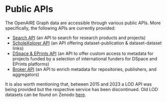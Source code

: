 # Public APIs

The OpenAIRE Graph data are accessible through various public APIs. More specifically, the following APIs are currently provided:
* [Search API](./search-api) (an API to search for research products and projects)
* [ScholeXplorer API](https://api.scholexplorer.openaire.eu/swagger-ui/index.html?urls.primaryName=Scholexplorer%20API%20V2.0) (an API offering dataset-publication & dataset-dataset links)
* [DSpace & EPrints API](./dspace-eprints-api) (an API to offer custom access to metadata for projects funded by a selection of international funders for DSpace and EPrints platforms)
* [Broker API](./broker-api) (an API to enrich metadata for repositories, publishers, and aggregators) 

It is also worth mentioning that, between 2015 and 2023 a LOD API was being provided but the respective service has been discontinued. Old LOD datasets can be found on Zenodo [here](https://zenodo.org/records/4587369). 
